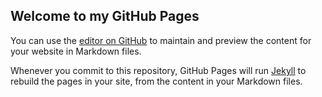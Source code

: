## Welcome to my GitHub Pages

You can use the [editor on GitHub](https://github.com/ZongHeTong/ZongHeTong.github.io/edit/master/README.md) to maintain and preview the content for your website in Markdown files.

Whenever you commit to this repository, GitHub Pages will run [Jekyll](https://jekyllrb.com/) to rebuild the pages in your site, from the content in your Markdown files.
